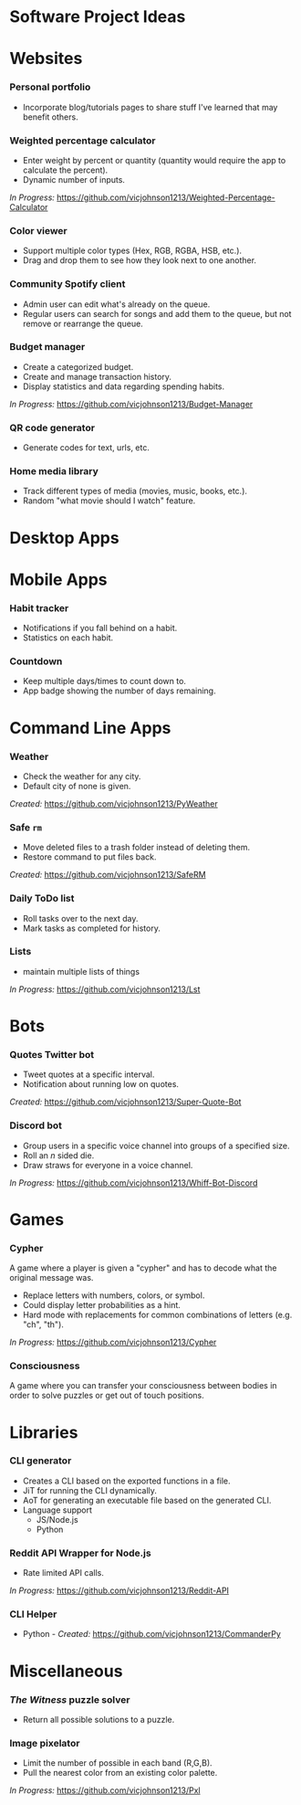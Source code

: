 # Software Project Ideas

# Websites

### Personal portfolio

- Incorporate blog/tutorials pages to share stuff I've learned that may benefit others.

### Weighted percentage calculator

- Enter weight by percent or quantity (quantity would require the app to calculate the percent).
- Dynamic number of inputs.

*In Progress:* https://github.com/vicjohnson1213/Weighted-Percentage-Calculator

### Color viewer

- Support multiple color types (Hex, RGB, RGBA, HSB, etc.).
- Drag and drop them to see how they look next to one another.

### Community Spotify client

- Admin user can edit what's already on the queue.
- Regular users can search for songs and add them to the queue, but not remove or rearrange the queue.

### Budget manager

- Create a categorized budget.
- Create and manage transaction history.
- Display statistics and data regarding spending habits.

*In Progress:* https://github.com/vicjohnson1213/Budget-Manager

### QR code generator

- Generate codes for text, urls, etc.

### Home media library

- Track different types of media (movies, music, books, etc.).
- Random "what movie should I watch" feature.

# Desktop Apps

# Mobile Apps

### Habit tracker

- Notifications if you fall behind on a habit.
- Statistics on each habit.

### Countdown

- Keep multiple days/times to count down to.
- App badge showing the number of days remaining.

# Command Line Apps

### Weather

- Check the weather for any city.
- Default city of none is given.

*Created:* https://github.com/vicjohnson1213/PyWeather

### Safe `rm`

- Move deleted files to a trash folder instead of deleting them.
- Restore command to put files back.

*Created:* https://github.com/vicjohnson1213/SafeRM

### Daily ToDo list

- Roll tasks over to the next day.
- Mark tasks as completed for history.

### Lists

- maintain multiple lists of things

*In Progress:* https://github.com/vicjohnson1213/Lst

# Bots

### Quotes Twitter bot

- Tweet quotes at a specific interval.
- Notification about running low on quotes.

*Created:* https://github.com/vicjohnson1213/Super-Quote-Bot

### Discord bot

- Group users in a specific voice channel into groups of a specified size.
- Roll an *n* sided die.
- Draw straws for everyone in a voice channel.

*In Progress:* https://github.com/vicjohnson1213/Whiff-Bot-Discord

# Games

### Cypher

A game where a player is given a "cypher" and has to decode what the original message was.

- Replace letters with numbers, colors, or symbol.
- Could display letter probabilities as a hint.
- Hard mode with replacements for common combinations of letters (e.g. "ch", "th").

*In Progress:* https://github.com/vicjohnson1213/Cypher

### Consciousness

A game where you can transfer your consciousness between bodies in order to solve puzzles or get out of touch positions.

# Libraries

### CLI generator

- Creates a CLI based on the exported functions in a file.
- JiT for running the CLI dynamically.
- AoT for generating an executable file based on the generated CLI.
- Language support
  - JS/Node.js
  - Python

### Reddit API Wrapper for Node.js

- Rate limited API calls.

*In Progress:* https://github.com/vicjohnson1213/Reddit-API

### CLI Helper

- Python - *Created:* https://github.com/vicjohnson1213/CommanderPy

# Miscellaneous

### *The Witness* puzzle solver

- Return all possible solutions to a puzzle.

### Image pixelator

- Limit the number of possible in each band (R,G,B).
- Pull the nearest color from an existing color palette.

*In Progress:* https://github.com/vicjohnson1213/Pxl
